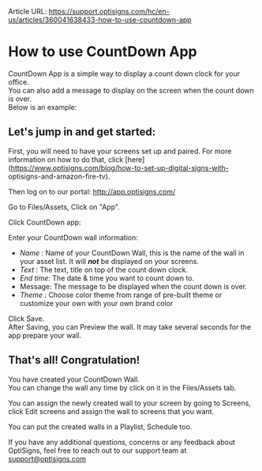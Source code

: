 Article URL: https://support.optisigns.com/hc/en-us/articles/360041638433-how-to-use-countdown-app

# How to use CountDown App

CountDown App is a simple way to display a count down clock for your office.  
You can also add a message to display on the screen when the count down is
over.  
Below is an example:

## **Let's jump in and get started:**

First, you will need to have your screens set up and paired. For more
information on how to do that, click
[here](https://www.optisigns.com/blog/how-to-set-up-digital-signs-with-
optisigns-and-amazon-fire-tv).

Then log on to our portal: <http://app.optisigns.com/>

Go to Files/Assets, Click on "App".

Click CountDown app:

Enter your CountDown wall information:

  * _Name_ : Name of your CountDown Wall, this is the name of the wall in your asset list. It will  _**not**_ be displayed on your screens.
  * _Text_ : The text, title on top of the count down clock.
  * _End time:_ The date & time you want to count down to.
  * Message: The message to be displayed when the count down is over.
  * _Theme_ : Choose color theme from range of pre-built theme or customize your own with your own brand color

Click Save.  
After Saving, you can Preview the wall. It may take several seconds for the
app prepare your wall.  
  

## **That's all! Congratulation!**

You have created your CountDown Wall.  
You can change the wall any time by click on it in the Files/Assets tab.

You can assign the newly created wall to your screen by going to Screens,
click Edit screens and assign the wall to screens that you want.

You can put the created walls in a Playlist, Schedule too.

If you have any additional questions, concerns or any feedback about
OptiSigns, feel free to reach out to our support team at
[support@optisigns.com](mailto:support@optisigns.com)

